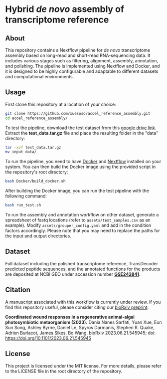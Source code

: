 # Hybrid *de novo* assembly of transcriptome reference
## About

This repository contains a Nextflow pipeline for *de novo* transcriptome assembly based on long-read and short-read RNA-sequencing data. It includes various stages such as filtering, alignment, assembly, annotation, and polishing. The pipeline is implemented using Nextflow and Docker, and it is designed to be highly configurable and adaptable to different datasets and computational environments.

## Usage

First clone this repository at a location of your choice:

```bash
git clone https://github.com/xuesoso/acoel_reference_assembly.git
cd acoel_reference_assembly/
```

To test the pipeline, download the test dataset from this [google drive link](https://drive.google.com/file/d/11pL8G-3bgaXjzsJymLgYMJF-Xb8wx3X1/view?usp=sharing). Extract the **test_data.tar.gz** file and place the resulting folder in the "data" directory:

```bash
tar -xvf test_data.tar.gz
mv input data/
```

To run the pipeline, you need to have [Docker](https://docs.docker.com/engine/install/) and [Nextflow](https://www.nextflow.io/docs/latest/getstarted.html) installed on your system. You can then build the Docker image using the provided script in the repository's root directory:

```bash
bash Docker/build_docker.sh
```

After building the Docker image, you can run the test pipeline with the following command:

```bash
bash run_test.sh
```

To run the assembly and annotation workflow on other dataset, generate a spreadsheet of fastq locations (refer to `assets/test_samples.csv` as an example). Modify `assets/grouper_config.yaml` and add in the condition factors accordingly. Please note that you may need to replace the paths for the input and output directories.

## Dataset

Full dataset including the polished transcriptome reference, TransDecoder predicted peptide sequences, and the annotated functions for the products are deposited at NCBI GEO under accession number **[GSE242841](https://www.ncbi.nlm.nih.gov/geo/query/acc.cgi?acc=GSE242841)**.

## Citation

A manuscript associated with this workflow is currently under review. If you find this repository useful, please consider citing our [bioRxiv preprint](https://www.biorxiv.org/content/10.1101/2023.06.21.545945v1):

**Coordinated wound responses in a regenerative animal-algal photosymbiotic metaorganism (2023).** Dania Nanes Sarfati, Yuan Xue, Eun Sun Song, Ashley Byrne, Daniel Le, Spyros Darmanis, Stephen R. Quake, Adrien Burlacot, James Sikes, Bo Wang. bioRxiv 2023.06.21.545945; doi: https://doi.org/10.1101/2023.06.21.545945

## License

This project is licensed under the MIT license. For more details, please refer to the LICENSE file in the root directory of the repository.
